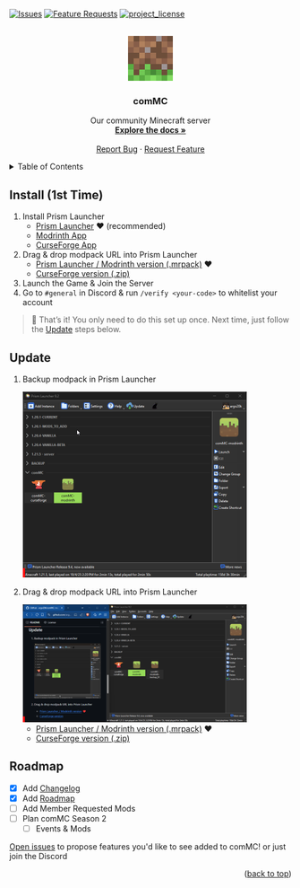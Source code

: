 <a id="readme-top"></a>

[![Issues][issues-shield]][issues-url]
[![Feature Requests][features-shield]][features-url]
[![project_license][license-shield]][license-url]



<!-- PROJECT LOGO -->
<br />
<div align="center">
  <a href="https://github.com/argo20k/comMC">
    <img src="images/logo.jpg" alt="Logo" width="80" height="80">
  </a>

<h3 align="center">comMC</h3>

  <p align="center">
    Our community Minecraft server
    <br />
    <a href="https://github.com/argo20k/comMC"><strong>Explore the docs »</strong></a>
    <br />
    <br />
    <a href="https://github.com/argo20k/comMC/issues/new?labels=bug&template=bug-report---.md">Report Bug</a>
    &middot;
    <a href="https://github.com/argo20k/comMC/issues/new?labels=enhancement&template=feature-request---.md">Request Feature</a>
  </p>
</div>



<!-- TABLE OF CONTENTS -->
<details>
  <summary>Table of Contents</summary>
  <ol>
    <li><a href="#install-1st-time">Install (1st Time)</a></li>
    <li><a href="#update">Update</a></li>
    <li><a href="#roadmap">Roadmap</a></li>
  </ol>
</details>


<!-- INSTALLATION -->
## Install (1st Time)

1. Install Prism Launcher
    - [Prism Launcher](https://prismlauncher.org/download/windows/) ❤️ (recommended)
    - [Modrinth App](https://modrinth.com/app)
    - [CurseForge App](https://www.curseforge.com/download/app)
2. Drag & drop modpack URL into Prism Launcher
    - [Prism Launcher / Modrinth version (.mrpack)](<https://github.com/argo20k/comMC/releases/download/1.7.6/comMC-modrinth.mrpack>) ❤️
    - [CurseForge version (.zip)](<https://github.com/argo20k/comMC/releases/download/1.7.6/comMC-curseforge.zip>)
3. Launch the Game & Join the Server
4. Go to `#general` in Discord & run `/verify <your-code>` to whitelist your account
> 🎉 That’s it! You only need to do this set up once. 
Next time, just follow the [Update](#update) steps below.

<!-- UPDATE -->
## Update

1. Backup modpack in Prism Launcher

    <a href="images/duplicate-modpack-screenshot_bar.gif?raw=true">
      <img src="images/duplicate-modpack-screenshot_bar.gif?raw=true" alt="Duplicate modpack Screen Shot" width="400"/>
    </a>
2. Drag & drop modpack URL into Prism Launcher  

    <a href="images/update-modpack-screenshot_bar.gif?raw=true">
      <img src="images/update-modpack-screenshot_bar.gif" alt="Update modpack Screen Shot" width="400"/>
    </a>
    
    - [Prism Launcher / Modrinth version (.mrpack)](<https://github.com/argo20k/comMC/releases/download/1.7.6/comMC-modrinth.mrpack>) ❤️
    - [CurseForge version (.zip)](<https://github.com/argo20k/comMC/releases/download/1.7.6/comMC-curseforge.zip>)
  
<!-- ROADMAP -->
## Roadmap

- [x] Add [Changelog](./CHANGELOG.md)
- [x] Add [Roadmap](https://github.com/argo20k/comMC?tab=readme-ov-file#roadmap)
- [ ] Add Member Requested Mods
- [ ] Plan comMC Season 2
    - [ ] Events & Mods

[Open issues](https://github.com/argo20k/comMC/issues/new?labels=enhancement&template=feature-request---.md) to propose features you'd like to see added to comMC! or just join the Discord

<p align="right">(<a href="#readme-top">back to top</a>)</p>



<!-- MARKDOWN LINKS & IMAGES -->
<!-- https://www.markdownguide.org/basic-syntax/#reference-style-links -->
[issues-shield]: https://img.shields.io/github/issues/argo20k/comMC.svg?style=for-the-badge
[issues-url]: https://github.com/argo20k/comMC/issues
[features-shield]: https://img.shields.io/badge/-Features-black.svg?style=for-the-badge&logo=linkedin&colorB=555
[features-url]: https://github.com/argo20k/comMC/issues?q=label%3Aenhancement
[license-shield]: https://img.shields.io/github/license/argo20k/comMC.svg?style=for-the-badge
[license-url]: https://github.com/argo20k/comMC/blob/main/LICENSE